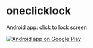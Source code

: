 oneclicklock
============

Android app: click to lock screen

<a href="https://play.google.com/store/apps/details?id=com.jewelzqiu.oneclicklock">
  <img alt="Android app on Google Play"
       src="https://developer.android.com/images/brand/en_app_rgb_wo_45.png" />
</a>
